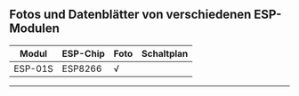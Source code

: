 ## Fotos und Datenblätter von verschiedenen ESP-Modulen

| Modul | ESP-Chip | Foto | Schaltplan |  
| --- | --- | --- | --- |  
| ESP-01S | ESP8266 | √ | |  

---
